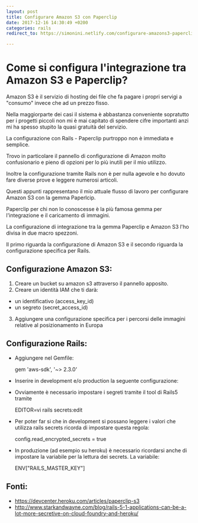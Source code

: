 ```yaml
---
layout: post
title: Configurare Amazon S3 con Paperclip
date: 2017-12-16 14:30:49 +0200
categories: rails
redirect_to: https://simonini.netlify.com/configurare-amazons3-paperclip/

---
```


# Come si configura l'integrazione tra Amazon S3 e Paperclip?

Amazon S3 è il servizio di hosting dei file che fa pagare i propri servigi a "consumo" invece che ad un prezzo fisso.

Nella maggiorparte dei casi il sistema è abbastanza conveniente sopratutto per i progetti piccoli non mi è mai capitato di spendere cifre importanti anzi mi ha spesso stupito la quasi gratuità del servizio.

La configurazione con Rails - Paperclip purtroppo non è immediata e semplice.

Trovo in particolare il pannello di configurazione di Amazon molto confusionario e pieno di opzioni per lo più inutili per il mio utilizzo.

Inoltre la configurazione tramite Rails non è per nulla agevole e ho dovuto fare diverse prove e leggere numerosi articoli.

Questi appunti rappresentano il mio attuale flusso di lavoro per configurare Amazon S3 con la gemma Paperlcip.

Paperclip per chi non lo conoscesse è la più famosa gemma per l'integrazione e il caricamento di immagini.

La configurazione di integrazione tra la gemma Paperclip e Amazon S3 l'ho divisa in due macro spezzoni.

Il primo riguarda la configurazione di Amazon S3 e il secondo riguarda la configurazione specifica per Rails.

## Configurazione Amazon S3:

1. Creare un bucket su amazon s3 attraverso il pannello apposito.
2. Creare un identità IAM che ti darà:
  - un identificativo (access_key_id)
  - un segreto (secret_access_id)
3. Aggiungere una configurazione specifica per i percorsi delle immagini relative al posizionamento in Europa

   <script src="https://gist.github.com/simonini/9d5341413d70bef99077bfe24c44bf3b.js"></script>


## Configurazione Rails:

- Aggiungere nel Gemfile:

    gem 'aws-sdk', '~> 2.3.0'

- Inserire in development e/o production la seguente configurazione:

   <script src="https://gist.github.com/simonini/948c94aeb337e44e54e5480c92907104.js"></script>

- Ovviamente è necessario impostare i segreti tramite il tool di Rails5 tramite

    EDITOR=vi rails secrets:edit

- Per poter far si che in development si possano leggere i valori che utilizza rails secrets ricorda di impostare questa regola:

    config.read_encrypted_secrets = true  

- In produzione (ad esempio su heroku) è necessario ricordarsi anche di impostare la variabile per la lettura dei secrets. La variabile:


    ENV["RAILS_MASTER_KEY"]


## Fonti:

- https://devcenter.heroku.com/articles/paperclip-s3
- http://www.starkandwayne.com/blog/rails-5-1-applications-can-be-a-lot-more-secretive-on-cloud-foundry-and-heroku/
